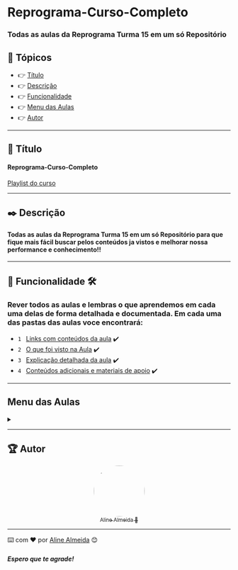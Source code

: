 # Reprograma-Curso-Completo

### Todas as aulas da Reprograma Turma 15 em um só Repositório

## 🏁 Tópicos
 
  * 👉 [Título](#📌-título)
  * 👉 [Descrição](#✒️-descrição)
  * 👉 [Funcionalidade](#🔨-funcionalidade-🛠️)
  * 👉 [Menu das Aulas](#menu-das-aulas)
  * 👉 [Autor](#🏆-autor)

___

## 📌 Título

#### Reprograma-Curso-Completo
[Playlist do curso](https://www.youtube.com/playlist?list=PLymAQGA_lVagCUqYtEgogYohW4KJil1Qw)

___
## ✒️ Descrição

#### Todas as aulas da Reprograma Turma 15 em um só Repositório para que fique mais fácil buscar pelos conteúdos ja vistos e melhorar nossa performance e conhecimento!!

___

## 🔨 Funcionalidade 🛠️
### Rever todos as aulas e lembras o que aprendemos em cada uma delas de forma detalhada e documentada. Em cada uma das pastas das aulas voce encontrará:

- `1 ` [Links com conteúdos da aula](link)  ✔️
- `2 ` [O que foi visto na Aula](link) ✔️
- `3 ` [Explicação detalhada da aula](link) ✔️
- `4 ` [Conteúdos adicionais e materiais de apoio](link) ✔️
___

## Menu das Aulas

<details>
  <summary><span></span></summary>
  <div>
    <h4>Turma 15 - Todas Em Tech</h4>
    <a href="#">ON15-TET-S1-GIT</a><br/>
    <a href="#">ON15-TET-S2-LP-I</a><br/>
    <a href="#">ON15-TET-S3-LP-II</a><br/>
    <a href="#">ON15-TET-S4-LP-III</a><br/>
    <a href="#">ON15-TET-S5-PG-I</a><br/> 
    <a href="#">ON15-TET-S6-Nodejs</a><br/> 
    <a href="#">ON15-TET-S7-ASSINCJS</a><br/> 
    <a href="#">ON15-TET-S8-API-I</a><br/>  
    <a href="#">ON15-TET-S9-API-II</a><br/>  
    <a href="#">ON15-TET-S10-Revisao-API</a><br/> 
    <a href="#">ON15-TET-S11-PG-II</a><br/>      
  </div>
</details>

___
## 🏆 Autor 
<div align="center">

  [<img src="https://avatars.githubusercontent.com/u/99259131?v=4" width=115 style=border-radius:50%><br><sub>Aline Almeida 💝</sub>](https://github.com/AlineAlmeida85) 

</div>

___


⌨️ com ❤️ por [Aline Almeida](https://github.com/AlineAlmeida85) 😊

##### Espero que te agrade! 




